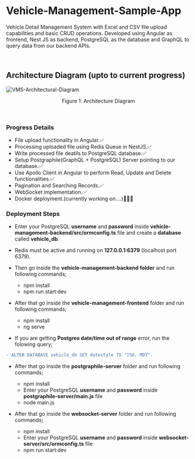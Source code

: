 # Vehicle-Management-Sample-App
<p>Vehicle Detail Management System with Excel and CSV file upload capabilities and basic CRUD operations. Developed using Angular as frontend, Nest JS as backend, PostgreSQL as the database and GraphQL to query data from our backend APIs.</p>
<br/>

## Architecture Diagram (upto to current progress)

<img src="https://i.ibb.co/BKkzb0P/VMS-Architectural-Diagram.jpg" alt="VMS-Architectural-Diagram" border="0">
<p  align="center">Figure 1: Architecture Diagram</p>
<br/>

### Progress Details
* File upload functionality in Angular.✅
* Processing uploaded file using Redis Queue in NestJS.✅
* Write processed file deatils to PostgreSQL database.✅
* Setup Postgraphile(GraphQL + PostgreSQL) Server pointing to our database.✅
* Use Apollo Client in Angular to perform Read, Update and Delete functionalities.✅
* Pagination and Searching Records.✅
* WebSocket implementation.✅
* Docker deployment.(currently working on....)📝👨‍💻

### Deployment Steps
* Enter your PostgreSQL **username** and **password** inside **vehicle-management-backend/src/ormconfig.ts** file and create a **database** called **vehicle_db**.

* Redis must be active and running on **127.0.0.1:6379** (localhost port 6379).

* Then go inside the **vehicle-management-backend folder** and run following commands;
    * npm install
    * npm run start:dev

* After that go inside the **vehicle-management-frontend** folder and run following commands;
    * npm install
    * ng serve
 
* If you are getting **Postgres date/time out of range** error, run the folowing query;
 ```diff
 - ALTER DATABASE vehicle_db SET datestyle TO "ISO, MDY".
 ```
 
* After that go inside the **postgraphile-server** folder and run following commands;
    * npm install
    * Enter your PostgreSQL **username** and **password** inside **postgraphile-server/main.js** file
    * node main.js

* After that go inside the **websocket-server** folder and run following commands;
    * npm install
    * Enter your PostgreSQL **username** and **password** inside **websocket-server/src/ormconfig.ts** file
    * npm run start:dev


